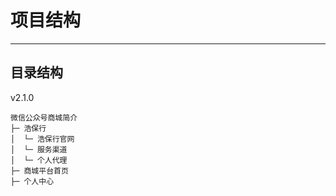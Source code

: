 # 项目结构
- - -
## 目录结构
v2.1.0
~~~
微信公众号商城简介
├─ 浩保行             
│  └─ 浩保行官网                
│  └─ 服务渠道             
│  └─ 个人代理            
├─ 商城平台首页                   
├─ 个人中心        